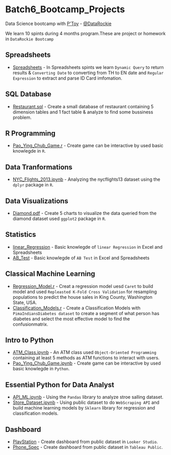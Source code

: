 # Batch6_Bootcamp_Projects
Data Science bootcamp with [P'Toy](https://www.linkedin.com/in/kasidistoy) - [@DataRockie](https://www.facebook.com/datarockie)

We learn 10 spints during 4 months program.These are project or homework in `DataRockie Bootcamp`

## Spreadsheets
- [Spreadsheets](https://docs.google.com/spreadsheets/d/1R627ZintALmT9B9nPUWW-OJV9nxeH-R8hV-g6GKXqd4/edit#gid=0) - In Spreadsheets spints we learn `Dynamic Query` to return results & `Converting Date` to converting from TH to EN date and `Regular Expression` to extract and parse ID Card imfomation.
## SQL Database
- [Restaurant.sql](https://github.com/VOGguys/Batch6_bootcamp_projects/blob/enjoy/sql_database/restaurant.sql) - Create a small database of restaurant containing 5 dimension tables and 1 fact table & analyze to find some bussiness problem.
## R Programming
- [Pao_Ying_Chub_Game.r](https://github.com/VOGguys/Batch6_bootcamp_projects/blob/enjoy/R%20Programming/pao%20ying%20chub%20game.r) - Create game can be interactive by used basic knowlegde in `R`.
## Data Tranformations
- [NYC_Flights_2013.ipynb](https://github.com/VOGguys/Batch6_bootcamp_projects/blob/enjoy/NYC_2013_Data%20Tranfromations.ipynb) - Analyzing the nycflights13 dataset using the `dplyr` package in `R`.
## Data Visualizations
- [Diamond.pdf](https://github.com/VOGguys/Batch6_bootcamp_projects/blob/enjoy/data%20visualization%20with%20r_hw.pdf) - Create 5 charts to visualize the data queried from the diamond dataset used `ggplot2` package in `R`.
## Statistics
- [linear_Regression](https://docs.google.com/spreadsheets/d/1icTwZKAzRb3jPJjffOzB4Iz8tEbdnLhyGLYboMFKNfw/edit#gid=0) - Basic knowlegde of `linear Regression` in Excel and Spreadsheets
- [AB_Test](https://docs.google.com/spreadsheets/d/1Al5xKuL7qmOAEtF2PUp2WzyESesJo48xKmQ8NELQPO4/edit#gid=0) - Basic knowlegde of `AB Test` in Excel and Spreadsheets
## Classical Machine Learning
- [Regression_Model.r]() - Creat a regression model uesd `Caret` to build model and used `Repleasted K-Fold Cross Validation` for resampling populations to predict the house sales in King County, Washington State, USA.
- [Classification_Models.r]() - Create a Classification Models with `PimaIndiansDiabetes dataset` to create a segment of what person has diabetes and select the most effective model to find the confusionmatrix.
## Intro to Python
- [ATM_Class.ipynb](https://github.com/VOGguys/Batch6_bootcamp_projects/blob/enjoy/ATM.ipynb) - An ATM class used `Object-Oriented Programming` containing at least 5 methods as ATM functions to interact with users.
- [Pao_Ying_Chub_Game.ipynb](https://github.com/VOGguys/Batch6_bootcamp_projects/blob/enjoy/PaoYingChoob.ipynb) - Create game can be interactive by used basic knowlegde in `Python`.
## Essential Python for Data Analyst
- [API_ML.ipynb](https://github.com/VOGguys/Batch6_bootcamp_projects/blob/enjoy/api_ml_with_python.ipynb) - Using the `Pandas` library to analyze stroe salling dataset.
- [Store_Dataset.ipynb](https://github.com/VOGguys/Batch6_bootcamp_projects/blob/enjoy/Pandas%20Foundation%20-%20Final%20Project%20.ipynb) - Using public dataset to do `WebScraping API` and build machine learning models by `Sklearn` library for regression and classification models.
## Dashboard
- [PlayStation](https://lookerstudio.google.com/reporting/62e1e69d-837d-485a-85bd-ea4918b2633a) - Create dashboard from public dataset in `Looker Studio`.
- [Phone_Spec](https://public.tableau.com/views/PhoneVisualization/Dashboard1?:language=en-US&:display_count=n&:origin=viz_share_link) - Create dashboard from public dataset in `Tableau Public`.
